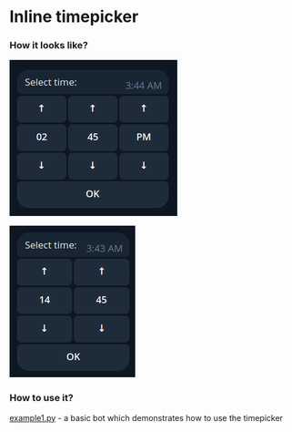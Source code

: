 # Inline timepicker

### How it looks like? 
![12-hour format](pictures/12h.png)

![24-hour format](pictures/24h.png)

### How to use it?
[example1.py](examples/example_bot.py) - a basic bot which demonstrates 
how to use the timepicker
